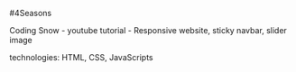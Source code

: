 #4Seasons

Coding Snow - youtube tutorial - Responsive website, sticky navbar, slider image

technologies: HTML, CSS, JavaScripts
